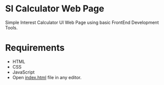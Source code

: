 # SI Calculator Web Page

Simple Interest Calculator UI Web Page using basic FrontEnd Development Tools.

# Requirements

* HTML
* CSS
* JavaScript
* Open [index.html](index.html) file in any editor.
